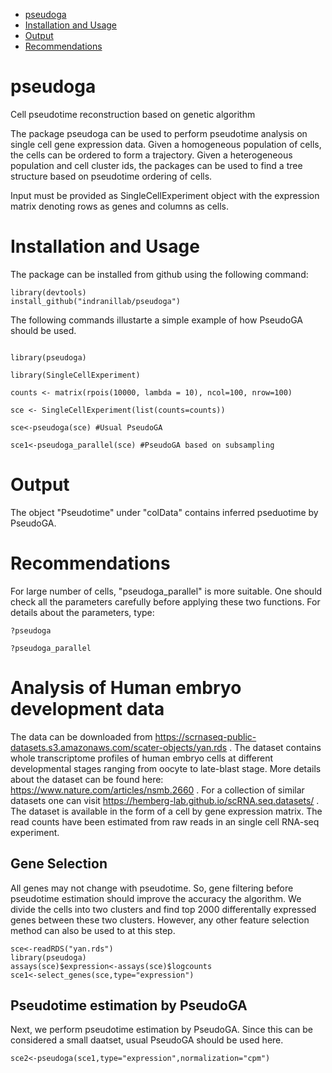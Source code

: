 - [pseudoga](#pseudoga)
- [Installation and Usage](#usage-)
- [Output](#output)
- [Recommendations](#recommendations)


# pseudoga
Cell pseudotime reconstruction based on genetic algorithm

The package pseudoga can be used to perform pseudotime analysis on single
cell gene expression data. Given a homogeneous population of cells, the cells can be ordered
to form a trajectory. Given a heterogeneous population and cell cluster ids, the packages
can be used to find a tree structure based on pseudotime ordering of cells.

Input must be provided as SingleCellExperiment object with the expression matrix denoting rows as genes 
and columns as cells.


# Installation and Usage
The package can be installed from github using the following command:
```
library(devtools)
install_github("indranillab/pseudoga")
```
The following commands illustarte a simple example of how PseudoGA should be used.
```

library(pseudoga)

library(SingleCellExperiment)

counts <- matrix(rpois(10000, lambda = 10), ncol=100, nrow=100) 

sce <- SingleCellExperiment(list(counts=counts))

sce<-pseudoga(sce) #Usual PseudoGA

sce1<-pseudoga_parallel(sce) #PseudoGA based on subsampling 
```

# Output 

The object "Pseudotime" under "colData" contains inferred pseduotime by PseudoGA.

# Recommendations

For large number of cells, "pseudoga_parallel" is more suitable. One should check all the parameters carefully before applying these two functions.
For details about the parameters, type:
```
?pseudoga

?pseudoga_parallel
```


# Analysis of Human embryo development data

The data can be downloaded from <https://scrnaseq-public-datasets.s3.amazonaws.com/scater-objects/yan.rds> . The dataset contains whole transcriptome profiles of human embryo cells at different developmental stages ranging from oocyte to late-blast stage. More details about the dataset can be found here: <https://www.nature.com/articles/nsmb.2660> . For a collection of similar datasets one can visit <https://hemberg-lab.github.io/scRNA.seq.datasets/> . The dataset is available in the form of a cell by gene expression matrix. The read counts have been estimated from raw reads in an single cell RNA-seq experiment. 

## Gene Selection

All genes may not change with pseudotime. So, gene filtering before pseudotime estimation should improve the accuracy the algorithm. We divide the cells into two clusters and find top 2000 differentally expressed genes between these two clusters. However, any other feature selection method can also be used to at this step. 

```
sce<-readRDS("yan.rds")
library(pseudoga)
assays(sce)$expression<-assays(sce)$logcounts
sce1<-select_genes(sce,type="expression")
```

## Pseudotime estimation by PseudoGA

Next, we perform pseudotime estimation by PseudoGA. Since this can be considered a small daatset, usual PseudoGA should be used here.

```
sce2<-pseudoga(sce1,type="expression",normalization="cpm")

```





